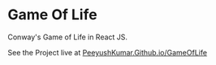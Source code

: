 # Game Of Life

Conway's Game of Life in React JS.

See the Project live at [PeeyushKumar.Github.io/GameOfLife](https://PeeyushKumar.Github.io/GameOfLife/)